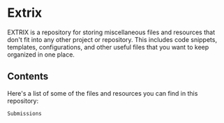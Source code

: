 # Extrix

EXTRIX is a repository for storing miscellaneous files and resources that don't fit into any other project or repository. This includes code snippets, templates, configurations, and other useful files that you want to keep organized in one place.
## Contents

Here's a list of some of the files and resources you can find in this repository:

    Submissions

